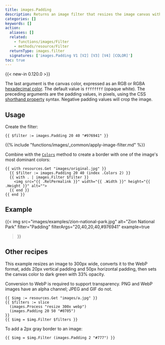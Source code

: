 ```yaml
---
title: images.Padding
description: Returns an image filter that resizes the image canvas without resizing the image.
categories: []
keywords: []
action:
  aliases: []
  related:
    - functions/images/Filter
    - methods/resource/Filter
  returnType: images.filter
  signatures: ['images.Padding V1 [V2] [V3] [V4] [COLOR]']
toc: true
---
```


{{< new-in 0.120.0 >}}

The last argument is the canvas color, expressed as an RGB or RGBA [hexadecimal color]. The default value is `ffffffff` (opaque white). The preceding arguments are the padding values, in pixels, using the CSS [shorthand property] syntax. Negative padding values will crop the image.

[hexadecimal color]: https://developer.mozilla.org/en-US/docs/Web/CSS/hex-color
[shorthand property]: https://developer.mozilla.org/en-US/docs/Web/CSS/Shorthand_properties#edges_of_a_box

## Usage

Create the filter:

```go-html-template
{{ $filter := images.Padding 20 40 "#976941" }}
```

{{% include "functions/images/_common/apply-image-filter.md" %}}

Combine with the [`Colors`] method to create a border with one of the image's most dominant colors:

[`Colors`]: /methods/resource/colors

```go-html-template
{{ with resources.Get "images/original.jpg" }}
  {{ $filter := images.Padding 20 40 (index .Colors 2) }}
  {{ with . | images.Filter $filter }}
    <img src="{{ .RelPermalink }}" width="{{ .Width }}" height="{{ .Height }}" alt="">
  {{ end }}
{{ end }}
```

## Example

{{< img
  src="images/examples/zion-national-park.jpg"
  alt="Zion National Park"
  filter="Padding"
  filterArgs="20,40,20,40,#976941"
  example=true
>}}

## Other recipes

This example resizes an image to 300px wide, converts it to the WebP format, adds 20px vertical padding and 50px horizontal padding, then sets the canvas color to dark green with 33% opacity.

Conversion to WebP is required to support transparency. PNG and WebP images have an alpha channel; JPEG and GIF do not.

```go-html-template
{{ $img := resources.Get "images/a.jpg" }}
{{ $filters := slice
  (images.Process "resize 300x webp")
  (images.Padding 20 50 "#0705")
}}
{{ $img = $img.Filter $filters }}
```

To add a 2px gray border to an image:

```go-html-template
{{ $img = $img.Filter (images.Padding 2 "#777") }}
```
